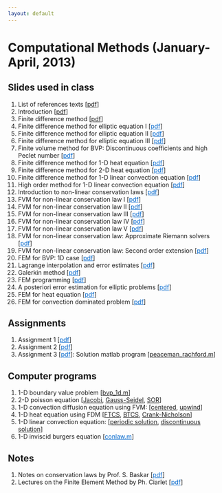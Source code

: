 ```yaml
---
layout: default
---
```


# Computational Methods (January-April, 2013)

## Slides used in class

<ol>

<li>List of references texts [<a rel="nofollow" href="http://math.tifrbng.res.in/~praveen/notes/cm2013/references.pdf">pdf</a>]</li>

<li>Introduction [<a rel="nofollow" href="http://math.tifrbng.res.in/~praveen/notes/cm2013/intro.pdf">pdf</a>]</li>

<li>Finite difference method [<a rel="nofollow" href="http://math.tifrbng.res.in/~praveen/notes/cm2013/finite_difference.pdf">pdf</a>]</li>

<li>Finite difference method for elliptic equation I [<a style="color:rgb(0,102,204)" rel="nofollow" href="http://math.tifrbng.res.in/~praveen/notes/cm2013/fdm_elliptic_1.pdf">pdf</a>]</li>

<li>Finite difference method for elliptic equation II [<a style="color:rgb(0,102,204)" rel="nofollow" href="http://math.tifrbng.res.in/~praveen/notes/cm2013/fdm_elliptic_2.pdf">pdf</a>]</li>

<li>Finite difference method for elliptic equation III [<a style="color:rgb(0,102,204)" rel="nofollow" href="http://math.tifrbng.res.in/~praveen/notes/cm2013/fdm_elliptic_3.pdf">pdf</a>]</li>

<li>Finite volume method for BVP: Discontinuous coefficients and high Peclet number [<a style="color:rgb(0,102,204)" rel="nofollow" href="http://math.tifrbng.res.in/~praveen/notes/cm2013/bvp_disc_hipeclet.pdf">pdf</a>]</li>

<li>Finite difference method for 1-D heat equation [<a style="color:rgb(0,102,204)" rel="nofollow" href="http://math.tifrbng.res.in/~praveen/notes/cm2013/heat_1d.pdf">pdf</a>]</li>

<li>Finite difference method for 2-D heat equation [<a style="color:rgb(0,102,204)" rel="nofollow" href="http://math.tifrbng.res.in/~praveen/notes/cm2013/heat_2d.pdf">pdf</a>]</li>

<li>Finite difference method for 1-D linear convection equation [<a style="color:rgb(0,102,204)" rel="nofollow" href="http://math.tifrbng.res.in/~praveen/notes/cm2013/lin_hyp_fd.pdf">pdf</a>]</li>

<li>High order method for 1-D linear convection equation [<a style="color:rgb(0,102,204)" rel="nofollow" href="http://math.tifrbng.res.in/~praveen/notes/cm2013/lin_hyp_high_order.pdf">pdf</a>]</li>

<li>Introduction to non-linear conservation laws [<a style="color:rgb(0,102,204)" rel="nofollow" href="http://math.tifrbng.res.in/~praveen/notes/cm2013/conlaw_slides.pdf">pdf</a>]</li>

<li>FVM for non-linear conservation law I [<a style="color:rgb(0,102,204)" rel="nofollow" href="http://math.tifrbng.res.in/~praveen/notes/cm2013/fv_hyp1.pdf">pdf</a>]</li>

<li>FVM for non-linear conservation law II [<a style="color:rgb(0,102,204)" rel="nofollow" href="http://math.tifrbng.res.in/~praveen/notes/cm2013/fv_hyp2.pdf">pdf</a>]</li>

<li>FVM for non-linear conservation law III [<a style="color:rgb(0,102,204)" rel="nofollow" href="http://math.tifrbng.res.in/~praveen/notes/cm2013/fv_hyp3.pdf">pdf</a>]</li>

<li>FVM for non-linear conservation law IV [<a style="color:rgb(0,102,204)" rel="nofollow" href="http://math.tifrbng.res.in/~praveen/notes/cm2013/fv_hyp4.pdf">pdf</a>]</li>

<li>FVM for non-linear conservation law V [<a style="color:rgb(0,102,204)" rel="nofollow" href="http://math.tifrbng.res.in/~praveen/notes/cm2013/fv_hyp5.pdf">pdf</a>]</li>

<li>FVM for non-linear conservation law: Approximate Riemann solvers [<a style="color:rgb(0,102,204)" rel="nofollow" href="http://math.tifrbng.res.in/~praveen/notes/cm2013/fv_hyp6.pdf">pdf</a>]</li>

<li>FVM for non-linear conservation law: Second order extension [<a style="color:rgb(0,102,204)" rel="nofollow" href="http://math.tifrbng.res.in/~praveen/notes/cm2013/fv_hyp9.pdf">pdf</a>]</li>

<li>FEM for BVP: 1D case&nbsp;[<a style="color:rgb(0,102,204)" rel="nofollow" href="http://math.tifrbng.res.in/~praveen/notes/cm2013/elliptic_fem_1d.pdf">pdf</a>]</li>

<li>Lagrange interpolation and error estimates [<a style="color:rgb(0,102,204)" rel="nofollow" href="http://math.tifrbng.res.in/~praveen/notes/cm2013/fem_error.pdf">pdf</a>]</li>

<li>Galerkin method [<a style="color:rgb(0,102,204)" rel="nofollow" href="http://math.tifrbng.res.in/~praveen/notes/cm2013/fem_basics.pdf">pdf</a>]</li>

<li>FEM programming [<a style="color:rgb(0,102,204)" rel="nofollow" href="http://math.tifrbng.res.in/~praveen/notes/cm2013/fem_program.pdf">pdf</a>]</li>

<li>A posteriori error estimation for elliptic problems [<a style="color:rgb(0,102,204)" rel="nofollow" href="http://math.tifrbng.res.in/~praveen/notes/cm2013/aposteriori_error.pdf">pdf</a>]</li>

<li>FEM for heat equation [<a style="color:rgb(0,102,204)" rel="nofollow" href="http://math.tifrbng.res.in/~praveen/notes/cm2013/fem_parabolic.pdf">pdf</a>]</li>

<li>FEM for convection dominated problem [<a style="color:rgb(0,102,204)" rel="nofollow" href="http://math.tifrbng.res.in/~praveen/notes/cm2013/fem_hyp.pdf">pdf</a>]</li>

</ol>

## Assignments

<ol>

<li>Assignment 1&nbsp;[<a style="color:rgb(0,102,204)" rel="nofollow" href="http://math.tifrbng.res.in/~praveen/notes/cm2013/assign1.pdf">pdf</a>]</li>

<li>Assignment 2 [<a style="color:rgb(0,102,204)" rel="nofollow" href="http://math.tifrbng.res.in/~praveen/notes/cm2013/assign2.pdf">pdf</a>]</li>

<li>Assignment 3 [<a style="color:rgb(0,102,204)" rel="nofollow" href="http://math.tifrbng.res.in/~praveen/notes/cm2013/assign3.pdf">pdf</a>]: Solution matlab program [<a rel="nofollow" href="http://math.tifrbng.res.in/~praveen/notes/cm2013/peaceman_rachford.m">peaceman_rachford.m</a>]</li>

</ol>

## Computer programs

<ol>

<li>1-D boundary value problem [<a rel="nofollow" href="http://math.tifrbng.res.in/~praveen/notes/cm2013/bvp_1d.m">bvp_1d.m</a>]</li>

<li>2-D poisson equation [<a rel="nofollow" href="http://math.tifrbng.res.in/~praveen/notes/cm2013/poisson_jacobi.m">Jacobi</a>, <a rel="nofollow" href="http://math.tifrbng.res.in/~praveen/notes/cm2013/poisson_seidel.m">Gauss-Seidel</a>, <a rel="nofollow" href="http://math.tifrbng.res.in/~praveen/notes/cm2013/poisson_sor.m">SOR</a>]</li>

<li>1-D convection diffusion equation using FVM: [<a rel="nofollow" href="http://math.tifrbng.res.in/~praveen/notes/cm2013/convdiff_central_ccfvm.m">centered</a>, <a rel="nofollow" href="http://math.tifrbng.res.in/~praveen/notes/cm2013/convdiff_upwind_ccfvm.m">upwind</a>]</li>

<li>1-D heat equation using FDM [<a rel="nofollow" href="http://math.tifrbng.res.in/~praveen/notes/cm2013/heat_1d_fe.m">FTCS</a>, <a rel="nofollow" href="http://math.tifrbng.res.in/~praveen/notes/cm2013/heat_1d_be.m">BTCS</a>, <a rel="nofollow" href="http://math.tifrbng.res.in/~praveen/notes/cm2013/heat_1d_cn.m">Crank-Nicholson</a>]</li>

<li>1-D linear convection equation: [<a rel="nofollow" href="http://math.tifrbng.res.in/~praveen/notes/cm2013/lin_hyp_1d_periodic.m">periodic solution</a>, <a rel="nofollow" href="http://math.tifrbng.res.in/~praveen/notes/cm2013/lin_hyp_1d_disc.m">discontinuous solution</a>]</li>

<li>1-D inviscid burgers equation [<a style="color:rgb(0,102,204)" rel="nofollow" href="http://math.tifrbng.res.in/~praveen/notes/cm2013/conlaw.m">conlaw.m</a>]</li>

</ol>

## Notes

<ol>

<li>Notes on conservation laws by Prof. S. Baskar [<a style="color:rgb(0,102,204)" rel="nofollow" href="http://math.tifrbng.res.in/~praveen/notes/cm2013/conlaw.pdf">pdf</a>]</li>

<li>Lectures on the Finite Element Method by Ph. Ciarlet [<a style="color:rgb(0,102,204)" rel="nofollow" href="http://math.tifrbng.res.in/~praveen/notes/cm2013/tifr49.pdf">pdf</a>]</li>

</ol>

